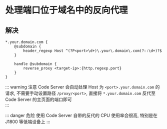 # 处理端口位于域名中的反向代理

## 解决
```Caddyfile
*.your.domain.com {
    @subdomain {
        header_regexp Host ^(?P<port>\d+)\.your\.domain\.com(?::\d+)?$
    }
    
    handle @subdomain {
        reverse_proxy <target-ip>:{http.regexp.port}
    }
}
```

::: warning 注意
Code Server 会自动处理 Host 为 `<port>.your.domain.com` 的请求, 不需要手动设置路径 `/proxy/<port>`, 直接将 `*.your.domain.com` 反代至 Code Server 的主页面的端口即可  
:::

::: danger 危险
使用 Code Server 自带的反代的 CPU 使用率会很高, 特别是在 J1800 等低端设备上
:::

